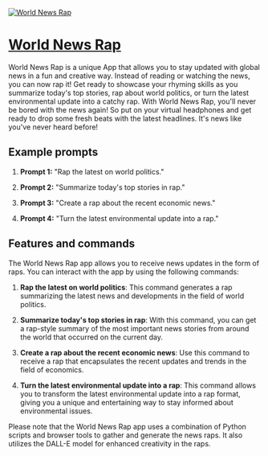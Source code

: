 [![World News Rap](https://files.oaiusercontent.com/file-D9k1APvCmiCcjTZKb9mQIIwK?se=2123-10-17T10%3A25%3A15Z&sp=r&sv=2021-08-06&sr=b&rscc=max-age%3D31536000%2C%20immutable&rscd=attachment%3B%20filename%3D2d94f00e-efc6-48d2-a93d-e3fbe54c0b03.png&sig=rQO63g/ZV/uBeIDSSfS2CQleCWVpr1CvoxILkso7gqM%3D)](https://chat.openai.com/g/g-YFsLvIcFA-world-news-rap)

# [World News Rap](https://chat.openai.com/g/g-YFsLvIcFA-world-news-rap)

World News Rap is a unique App that allows you to stay updated with global news in a fun and creative way. Instead of reading or watching the news, you can now rap it! Get ready to showcase your rhyming skills as you summarize today's top stories, rap about world politics, or turn the latest environmental update into a catchy rap. With World News Rap, you'll never be bored with the news again! So put on your virtual headphones and get ready to drop some fresh beats with the latest headlines. It's news like you've never heard before!

## Example prompts

1. **Prompt 1:** "Rap the latest on world politics."

2. **Prompt 2:** "Summarize today's top stories in rap."

3. **Prompt 3:** "Create a rap about the recent economic news."

4. **Prompt 4:** "Turn the latest environmental update into a rap."


## Features and commands

The World News Rap app allows you to receive news updates in the form of raps. You can interact with the app by using the following commands:

1. **Rap the latest on world politics**: This command generates a rap summarizing the latest news and developments in the field of world politics.

2. **Summarize today's top stories in rap**: With this command, you can get a rap-style summary of the most important news stories from around the world that occurred on the current day.

3. **Create a rap about the recent economic news**: Use this command to receive a rap that encapsulates the recent updates and trends in the field of economics.

4. **Turn the latest environmental update into a rap**: This command allows you to transform the latest environmental update into a rap format, giving you a unique and entertaining way to stay informed about environmental issues.

Please note that the World News Rap app uses a combination of Python scripts and browser tools to gather and generate the news raps. It also utilizes the DALL-E model for enhanced creativity in the raps.